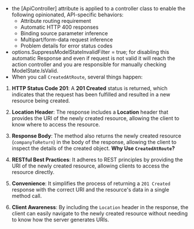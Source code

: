 - the [ApiController] attribute is applied to a controller class to enable the following opinionated, API-specific behaviors: 
    - Attribute routing requirement 
    - Automatic HTTP 400 responses 
    - Binding source parameter inference 
    - Multipart/form-data request inference 
    - Problem details for error status codes
 - options.SuppressModelStateInvalidFilter = true; for disabling this automatic Response and even if request is not valid it will reach the action controller and you are responsible for manually checking ModelState.IsValid.  
 - When you call `CreatedAtRoute`, several things happen:

1. **HTTP Status Code 201**: A **201 Created** status is returned, which indicates that the request has been fulfilled and resulted in a new resource being created.
2. **Location Header**: The response includes a **Location** header that provides the URI of the newly created resource, allowing the client to know where to access the resource.
3. **Response Body**: The method also returns the newly created resource (`companyToReturn`) in the body of the response, allowing the client to inspect the details of the created object.
**Why Use `CreatedAtRoute`?**

1. **RESTful Best Practices**: It adheres to REST principles by providing the URI of the newly created resource, allowing clients to access the resource directly.
2. **Convenience**: It simplifies the process of returning a `201 Created` response with the correct URI and the resource's data in a single method call.
3. **Client Awareness**: By including the `Location` header in the response, the client can easily navigate to the newly created resource without needing to know how the server generates URIs.
